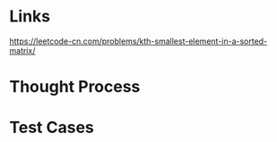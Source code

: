 # Links
https://leetcode-cn.com/problems/kth-smallest-element-in-a-sorted-matrix/

# Thought Process

# Test Cases

